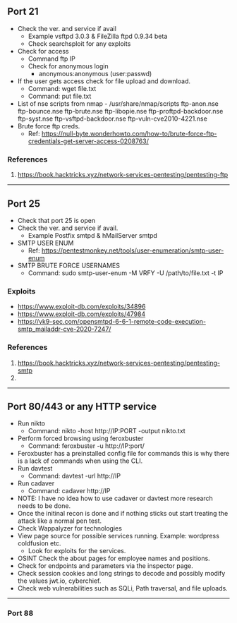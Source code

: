 ## Port 21
* Check the ver. and service if avail
    * Example vsftpd 3.0.3 &  FileZilla ftpd 0.9.34 beta
    * Check searchsploit for any exploits
* Check for access
    * Command ftp IP
    * Check for anonymous login
        * anonymous:anonymous (user:passwd)
* If the user gets access check for file upload and download.
    * Command: wget file.txt
    * Command: put file.txt
* List of nse scripts from nmap - /usr/share/nmap/scripts
ftp-anon.nse
ftp-bounce.nse
ftp-brute.nse
ftp-libopie.nse
ftp-proftpd-backdoor.nse
ftp-syst.nse
ftp-vsftpd-backdoor.nse
ftp-vuln-cve2010-4221.nse
* Brute force ftp creds.
    * Ref: https://null-byte.wonderhowto.com/how-to/brute-force-ftp-credentials-get-server-access-0208763/
### References
1. https://book.hacktricks.xyz/network-services-pentesting/pentesting-ftp
***
## Port 25 
* Check that port 25 is open
* Check the ver. and service if avail. 
    * Example Postfix smtpd & hMailServer smtpd
* SMTP USER ENUM
    * Ref: https://pentestmonkey.net/tools/user-enumeration/smtp-user-enum
* SMTP BRUTE FORCE USERNAMES
    * Command: sudo smtp-user-enum -M VRFY -U /path/to/file.txt -t IP  
### Exploits
* https://www.exploit-db.com/exploits/34896
* https://www.exploit-db.com/exploits/47984
* https://vk9-sec.com/opensmtpd-6-6-1-remote-code-execution-smtp_mailaddr-cve-2020-7247/
### References
1. https://book.hacktricks.xyz/network-services-pentesting/pentesting-smtp
2. 
***
## Port 80/443 or any HTTP service
* Run nikto
    * Command: nikto -host http://IP:PORT -output nikto.txt
* Perform forced browsing using feroxbuster
    * Command: feroxbuster -u http://IP:port/ 
* Feroxbuster has a preinstalled config file for commands this is why there is a lack of commands when using the CLI. 
* Run davtest
    * Command: davtest -url http://IP
* Run cadaver
    * Command: cadaver http://IP  
* NOTE: I have no idea how to use cadaver or davtest more research needs to be done.
* Once the initinal recon is done and if nothing sticks out start treating the attack like a normal pen test.  
* Check Wappalyzer for technologies
* View page source for possible services running. Example: wordpress coldfusion etc.
    * Look for exploits for the services.
* OSINT Check the about pages for employee names and positions. 
* Check for endpoints and parameters via the inspector page. 
* Check session cookies and long strings to decode and possibly modify the values jwt.io, cyberchief.
* Check web vulnerabilities such as SQLi, Path traversal, and file uploads. 
***
### Port 88
